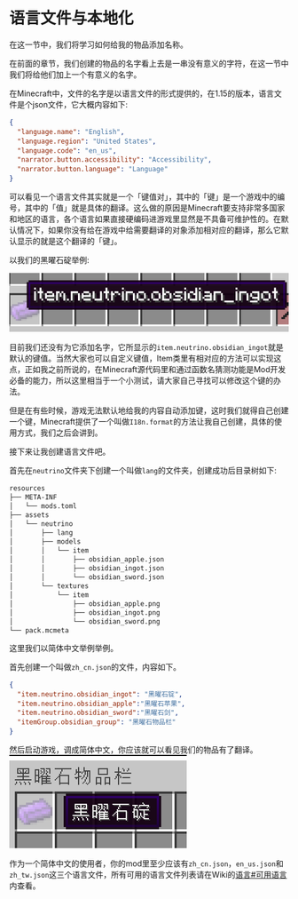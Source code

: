 # 语言文件与本地化

在这一节中，我们将学习如何给我的物品添加名称。

在前面的章节，我们创建的物品的名字看上去是一串没有意义的字符，在这一节中我们将给他们加上一个有意义的名字。

在Minecraft中，文件的名字是以语言文件的形式提供的，在1.15的版本，语言文件是个json文件，它大概内容如下:

```json
{
  "language.name": "English",
  "language.region": "United States",
  "language.code": "en_us",
  "narrator.button.accessibility": "Accessibility",
  "narrator.button.language": "Language"
}
```

可以看见一个语言文件其实就是一个「键值对」，其中的「键」是一个游戏中的编号，其中的「值」就是具体的翻译。这么做的原因是Minecraft要支持非常多国家和地区的语言，各个语言如果直接硬编码进游戏里显然是不具备可维护性的。在默认情况下，如果你没有给在游戏中给需要翻译的对象添加相对应的翻译，那么它默认显示的就是这个翻译的「键」。

以我们的黑曜石碇举例:

![image-20200427213837119](i18n.assets/image-20200427213837119.png) 

目前我们还没有为它添加名字，它所显示的`item.neutrino.obsidian_ingot`就是默认的键值。当然大家也可以自定义键值，Item类里有相对应的方法可以实现这点，正如我之前所说的，在Minecraft源代码里和通过函数名猜测功能是Mod开发必备的能力，所以这里相当于一个小测试，请大家自己寻找可以修改这个键的办法。

但是在有些时候，游戏无法默认地给我的内容自动添加键，这时我们就得自己创建一个键，Minecraft提供了一个叫做`I18n.format`的方法让我自己创建，具体的使用方式，我们之后会讲到。

接下来让我创建语言文件吧。

首先在`neutrino`文件夹下创建一个叫做`lang`的文件夹，创建成功后目录树如下:

```
resources
├── META-INF
│   └── mods.toml
├── assets
│   └── neutrino
│       ├── lang
│       ├── models
│       │   └── item
│       │       ├── obsidian_apple.json
│       │       ├── obsidian_ingot.json
│       │       └── obsidian_sword.json
│       └── textures
│           └── item
│               ├── obsidian_apple.png
│               ├── obsidian_ingot.png
│               └── obsidian_sword.png
└── pack.mcmeta
```

这里我们以简体中文举例举例。

首先创建一个叫做`zh_cn.json`的文件，内容如下。

```json
{
  "item.neutrino.obsidian_ingot": "黑曜石锭",
  "item.neutrino.obsidian_apple":"黑曜石苹果",
  "item.neutrino.obsidian_sword":"黑曜石剑",
  "itemGroup.obsidian_group": "黑曜石物品栏"
}
```

然后启动游戏，调成简体中文，你应该就可以看见我们的物品有了翻译。![image-20200427220407913](i18n.assets/image-20200427220407913.png)

作为一个简体中文的使用者，你的mod里至少应该有`zh_cn.json`，`en_us.json`和`zh_tw.json`这三个语言文件，所有可用的语言文件列表请在Wiki的[语言#可用语言](https://minecraft-zh.gamepedia.com/index.php?title=语言&variant=zh#可用语言)内查看。